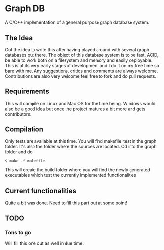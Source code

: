 # Graph DB 

A C/C++ implementation of a general purpose graph database system. 

## The Idea 
Got the idea to write this after having played around with several graph databases out there. The object of this database system is to be fast, ACID, be able to work both on a filesystem and memory and easily deployable. This is at its very early stages of development and I do it on my free time so bare with me. Any suggestions, critics and comments are always welcome. Contributions are also very welcome feel free to fork and do pull requests. 

## Requirements
This will compile on Linux and Mac OS for the time being. Windows would also be a good idea but once the project matures a bit more and gets contributors. 

## Compilation
Only tests are available at this time. You will find makefile_test in the graph folder. It's also the folder where the sources are located. Cd into the graph folder and do:

    $ make -f makefile 

This will create the build folder where you will find the newly generated executables which test the currently implemented functionalities

## Current functionalities
Quite a bit was done. Need to fill this part out at some point!

## TODO
### Tons to go
Will fill this one out as well in due time.